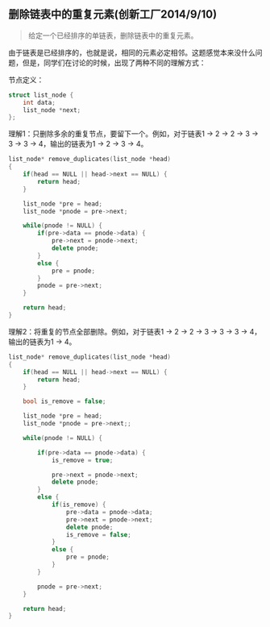 ## 删除链表中的重复元素(创新工厂2014/9/10)

> 给定一个已经排序的单链表，删除链表中的重复元素。

由于链表是已经排序的，也就是说，相同的元素必定相邻。这题感觉本来没什么问题，但是，同学们在讨论的时候，出现了两种不同的理解方式：

节点定义：

``` C++
struct list_node {
	int data;
	list_node *next;
};
```

理解1：只删除多余的重复节点，要留下一个。例如，对于链表1 -> 2 -> 2 -> 3 -> 3 -> 3 -> 4，输出的链表为1 -> 2 -> 3 -> 4。

``` C++
list_node* remove_duplicates(list_node *head)
{
	if(head == NULL || head->next == NULL) {
		return head;
	}

	list_node *pre = head;
	list_node *pnode = pre->next;

	while(pnode != NULL) {
		if(pre->data == pnode->data) {
			pre->next = pnode->next;
			delete pnode;
		}
		else {
			pre = pnode;
		}
		pnode = pre->next;
	}

	return head;
}
```

理解2：将重复的节点全部删除。例如，对于链表1 -> 2 -> 2 -> 3 -> 3 -> 3 -> 4，输出的链表为1 -> 4。

``` C++
list_node* remove_duplicates(list_node *head)
{
	if(head == NULL || head->next == NULL) {
		return head;
	}

	bool is_remove = false;

	list_node *pre = head;
	list_node *pnode = pre->next;;

	while(pnode != NULL) {

		if(pre->data == pnode->data) {
			is_remove = true;

			pre->next = pnode->next;
			delete pnode;
		}
		else {
			if(is_remove) {
				pre->data = pnode->data;
				pre->next = pnode->next;
				delete pnode;
				is_remove = false;
			}
			else {
				pre = pnode;
			}
		}

		pnode = pre->next;
	}

	return head;
}
```
